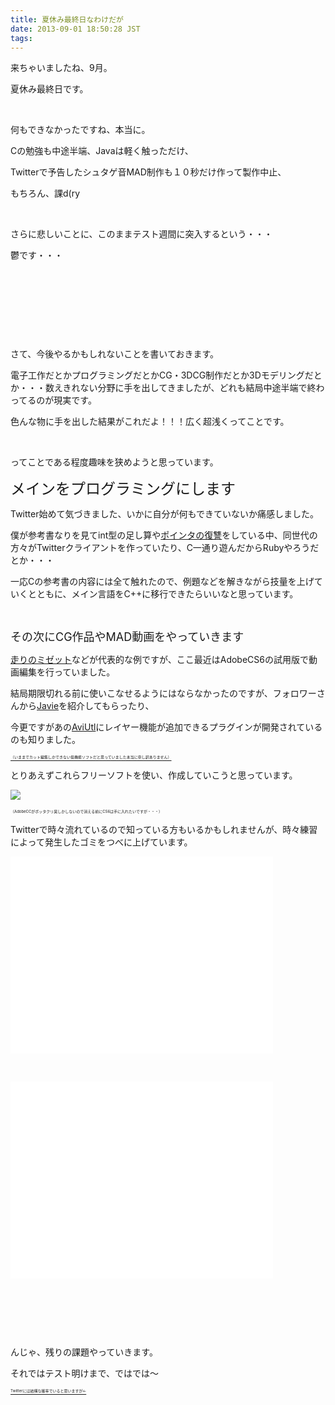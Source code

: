 ```yaml
---
title: 夏休み最終日なわけだが
date: 2013-09-01 18:50:28 JST
tags:
---
```

<p>来ちゃいましたね、9月。</p>
<p>夏休み最終日です。</p>
<p>&nbsp;</p>
<p>何もできなかったですね、本当に。</p>
<p>Cの勉強も中途半端、Javaは軽く触っただけ、</p>
<p>Twitterで予告したシュタゲ音MAD制作も１０秒だけ作って製作中止、</p>
<p>もちろん、課d(ry</p>
<p>&nbsp;</p>
<p>さらに悲しいことに、このままテスト週間に突入するという・・・</p>
<p>鬱です・・・</p>
<p>&nbsp;</p>
<p>&nbsp;</p>
<p>&nbsp;</p>
<p>&nbsp;</p>
<p>さて、今後やるかもしれないことを書いておきます。</p>
<p>電子工作だとかプログラミングだとかCG・3DCG制作だとか3Dモデリングだとか・・・数えきれない分野に手を出してきましたが、どれも結局中途半端で終わってるのが現実です。</p>
<p>色んな物に手を出した結果がこれだよ！！！広く超浅くってことです。</p>
<p>&nbsp;</p>
<p>ってことである程度趣味を狭めようと思っています。</p>
<p><span style="font-size:24px;">メインをプログラミングにします</span></p>
<p>Twitter始めて気づきました、いかに自分が何もできていないか痛感しました。</p>
<p>僕が参考書なりを見てint型の足し算や<a href="https://twitter.com/tosainu_maple/status/367194871322255361">ポインタの復讐</a>をしている中、同世代の方々がTwitterクライアントを作っていたり、C一通り遊んだからRubyやろうだとか・・・</p>
<p>一応Cの参考書の内容には全て触れたので、例題などを解きながら技量を上げていくとともに、メイン言語をC++に移行できたらいいなと思っています。</p>
<p>&nbsp;</p>
<p><span style="font-size:18px;">その次にCG作品やMAD動画をやっていきます</span></p>
<p><a href="http://www.nicovideo.jp/watch/sm21186528">走りのミゼット</a>などが代表的な例ですが、ここ最近はAdobeCS6の試用版で動画編集を行っていました。</p>
<p>結局期限切れる前に使いこなせるようにはならなかったのですが、フォロワーさんから<a href="http://sourceforge.jp/projects/javie/">Javie</a>を紹介してもらったり、</p>
<p>今更ですがあの<a href="http://spring-fragrance.mints.ne.jp/aviutl/">AviUtl</a>にレイヤー機能が追加できるプラグインが開発されているのも知りました。</p>
<p><del><span style="font-size:6px;">（いままでカット編集しかできない低機能ソフトだと思っていました本当に申し訳ありません）</span></del></p>
<p>とりあえずこれらフリーソフトを使い、作成していこうと思っています。</p>
<p><img src="https://lh6.googleusercontent.com/-IZDciIS2028/UiMNvWfB5bI/AAAAAAAACis/KnGe_7pnaLg/s640/Untitled.png" /></p>
<p><span style="font-size:6px;">（AdobeCCがボッタクリ臭しかしないので消える前にCS6は手に入れたいですが・・・）</span></p>
<p>Twitterで時々流れているので知っている方もいるかもしれませんが、時々練習によって発生したゴミをつべに上げています。</p>
<div class="video"><iframe width="420" height="315" src="//www.youtube.com/embed/iC5Yt-7PgNE?rel=0" frameborder="0" allowfullscreen></iframe></div>
<p>&nbsp;</p>
<div class="video"><iframe width="420" height="315" src="//www.youtube.com/embed/vVZw9A5O0Lo?rel=0" frameborder="0" allowfullscreen></iframe></div>
<p>&nbsp;</p>
<p>&nbsp;</p>
<p>&nbsp;</p>
<p>んじゃ、残りの課題やっていきます。</p>
<p>それではテスト明けまで、ではでは～</p>
<p><del><span style="font-size:6px;">Twitterには結構な確率でいると思いますが←</span></del></p>
